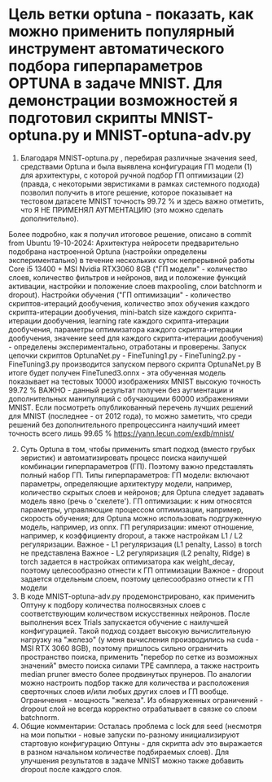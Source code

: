 Цель ветки optuna - показать, как можно применить популярный инструмент автоматического подбора гиперпараметров OPTUNA в задаче MNIST.
Для демонстрации возможностей я подготовил скрипты MNIST-optuna.py и MNIST-optuna-adv.py
===
1) Благодаря MNIST-optuna.py , перебирая различные значения seed, средствами Optuna и была выявлена конфигурация ГП модели (1) для архитектуры, с которой ручной подбор ГП оптимизации (2) (правда, с некоторыми эвристиками в рамках системного подхода) позволил получить в итоге решение, которое показывает на тестовом датасете MNIST точность 99.72 % и здесь важно отметить, что Я НЕ ПРИМЕНЯЛ АУГМЕНТАЦИЮ (это можно сделать дополнительно).

Более подробно, как я получил итоговое решение, описано в commit from Ubuntu 19-10-2024:
Архитектура нейросети предварительно подобрана настроенной Optuna (настройки определены экспериментально) в течение нескольких суток непрерывной работы Core i5 13400 + MSI Nvidia RTX3060 8GB 
("ГП модели" - количество слоев, количество фильтров и нейронов, вид и положение функций активации, настройки и положение слоев maxpooling, слои batchnorm и dropout).
Настройки обучения ("ГП оптимизации" - количество скриптов-итераций дообучения, количество эпох обучения каждого скрипта-итерации дообучения, mini-batch size каждого скрипта-итерации дообучения, learning rate каждого скрипта-итерации дообучения, параметры оптимизатора каждого скрипта-итерации дообучения, значение seed для каждого скрипта-итерации дообучения) - определены экспериментально, отработаны и проверены.
Запуск цепочки скриптов OptunaNet.py - FineTuning1.py - FineTuning2.py - FineTuning3.py производится запуском первого скрипта OptunaNet.py
В итоге будет получен FineTuned3.onnx - эта обученная модель показывает на тестовых 10000 изображениях MNIST высокую точность 99.72 %
ВАЖНО - данный результат получен без аугментации и дополнительных манипуляций с обучающими 60000 избражениями MNIST.
Если посмотреть опубликованный перечень лучших решений для MNIST (последнее - от 2012 года), то можно заметить, что среди решений без дополнительного препроцессинга наилучший имеет точность всего лишь 99.65 %
https://yann.lecun.com/exdb/mnist/

2) Суть Optuna в том, чтобы применить smart подход (вместо грубых эвристик) и автоматизировать процесс поиска наилучшей комбинации гиперпараметров (ГП).
Поэтому важно представлять полный набор ГП.
Типы гиперпараметров:
ГП модели: включают параметры, определяющие архитектуру модели, например, количество скрытых слоев и нейронов;
для Optuna следует задавать модель явно (речь о 'скелете').
ГП оптимизации: к ним относятся параметры, управляющие процессом оптимизации, например, скорость обучения;
для Optuna можно использовать подгруженную модель, например, из onnx.
ГП регуляризации: имеют отношение, например, к коэффициенту dropout, а также настройкам L1 / L2 регуляризации.
Важное - L1 регуляризация (L1 penalty, Lasso) в torch не представлена
Важное - L2 регуляризация (L2 penalty, Ridge) в torch задается в настройках оптимизатора как weight_decay, поэтому целесообразно отнести к ГП оптимизации
Важное - dropout задается отдельным слоем, поэтому целесообразно отнести к ГП модели
3) В коде MNIST-optuna-adv.py продемонстрировано, как применить Оптуну к подбору количества полносвязных слоев с соответствующим количеством искусственных нейронов. После выполнения всех Trials запускается обучение с наилучшей конфигурацией.
Такой подход создает высокую вычислительную нагрузку на "железо" (у меня вычисления производились на cuda - MSI RTX 3060 8GB), поэтому пришлось сильно ограничить пространство поиска, применить "перебор по сетке из возможных значений" вместо поиска силами TPE самплера, а также настроить median pruner вместо более продвинутых прунеров.
По аналогии можно настроить подбор также для количества и расположения сверточных слоев и/или любых других слоев и ГП вообще. Ограничения - мощность "железа".
Из обнаруженных ограничений - dropout слой не всегда корректно отрабатывает в связке со слоем batchnorm.
4) Общие комментарии:
Осталась проблема с lock для seed (несмотря на мои попытки - новые запуски по-разному инициализируют стартовую конфигурацию Оптуны - для скрипта adv это выражается в разном начальном количестве подбираемых слоев).
Для улучшения результатов в задаче MNIST можно также добавить dropout после каждого слоя.

